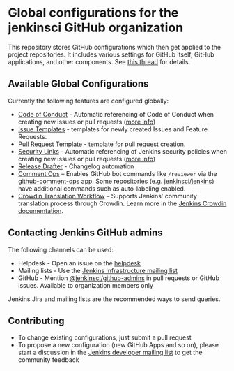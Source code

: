 Global configurations for the jenkinsci GitHub organization
====

This repository stores GitHub configurations which then get applied to the project repositories.
It includes various settings for GitHub itself, GitHub applications, and other components.
See [this thread](https://groups.google.com/g/jenkinsci-dev/c/dOs8YRQwQiI) for details.

## Available Global Configurations

Currently the following features are configured globally:

* [Code of Conduct](./CODE_OF_CONDUCT.md) - Automatic referencing of Code of Conduct when creating new issues or pull requests
  ([more info](https://help.github.com/en/articles/creating-a-default-community-health-file-for-your-organization))
* [Issue Templates](./.github/ISSUE_TEMPLATE/) - templates for newly created Issues and Feature Requests.
* [Pull Request Template](./.github/pull_request_template.md) - template for pull request creation.
* [Security Links](./SECURITY.md) - Automatic referencing of Jenkins security policies when creating new issues or pull requests
  ([more info](https://help.github.com/en/articles/creating-a-default-community-health-file-for-your-organization))
* [Release Drafter](./.github/release-drafter.adoc) - Changelog automation
* [Comment Ops](./.github/comment-ops.yml) – Enables GitHub bot commands like `/reviewer` via the [github-comment-ops](https://github.com/timja/github-comment-ops) app. Some repositories (e.g. [jenkinsci/jenkins](https://github.com/jenkinsci/jenkins/blob/master/.github/comment-ops.yml)) have additional commands such as auto-labeling enabled.
* [Crowdin Translation Workflow](./workflow-templates/crowdin.yml) – Supports Jenkins' community translation process through Crowdin. Learn more in the [Jenkins Crowdin documentation](https://www.jenkins.io/doc/developer/crowdin/).

## Contacting Jenkins GitHub admins

The following channels can be used:

* Helpdesk - Open an issue on the [helpdesk](https://github.com/jenkins-infra/helpdesk/)
* Mailing lists - Use the [Jenkins Infrastructure mailing list](https://groups.google.com/g/jenkins-infra)
* GitHub - Mention [@jenkinsci/github-admins](https://github.com/orgs/jenkinsci/teams/github-admins) in pull requests or GitHub issues. Available to organization members only

Jenkins Jira and mailing lists are the recommended ways to send queries.

## Contributing

* To change existing configurations, just submit a pull request
* To propose a new configuration (new GitHub Apps and so on), please start a discussion in the [Jenkins developer mailing list](https://groups.google.com/d/forum/jenkinsci-dev) to get the community feedback

